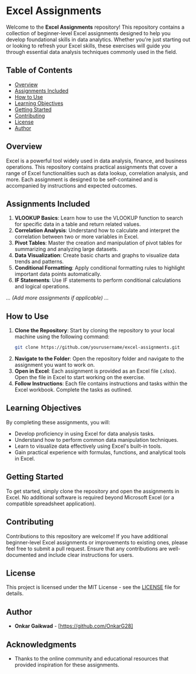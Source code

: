 # Excel Assignments

Welcome to the **Excel Assignments** repository! This repository contains a collection of beginner-level Excel assignments designed to help you develop foundational skills in data analytics. Whether you're just starting out or looking to refresh your Excel skills, these exercises will guide you through essential data analysis techniques commonly used in the field.

## Table of Contents

- [Overview](#overview)
- [Assignments Included](#assignments-included)
- [How to Use](#how-to-use)
- [Learning Objectives](#learning-objectives)
- [Getting Started](#getting-started)
- [Contributing](#contributing)
- [License](#license)
- [Author](#author)

## Overview

Excel is a powerful tool widely used in data analysis, finance, and business operations. This repository contains practical assignments that cover a range of Excel functionalities such as data lookup, correlation analysis, and more. Each assignment is designed to be self-contained and is accompanied by instructions and expected outcomes.

## Assignments Included

1. **VLOOKUP Basics**: Learn how to use the VLOOKUP function to search for specific data in a table and return related values.
2. **Correlation Analysis**: Understand how to calculate and interpret the correlation between two or more variables in Excel.
3. **Pivot Tables**: Master the creation and manipulation of pivot tables for summarizing and analyzing large datasets.
4. **Data Visualization**: Create basic charts and graphs to visualize data trends and patterns.
5. **Conditional Formatting**: Apply conditional formatting rules to highlight important data points automatically.
6. **IF Statements**: Use IF statements to perform conditional calculations and logical operations.

*... (Add more assignments if applicable) ...*

## How to Use

1. **Clone the Repository**: Start by cloning the repository to your local machine using the following command:
    ```bash
    git clone https://github.com/yourusername/excel-assignments.git
    ```
2. **Navigate to the Folder**: Open the repository folder and navigate to the assignment you want to work on.
3. **Open in Excel**: Each assignment is provided as an Excel file (.xlsx). Open the file in Excel to start working on the exercise.
4. **Follow Instructions**: Each file contains instructions and tasks within the Excel workbook. Complete the tasks as outlined.

## Learning Objectives

By completing these assignments, you will:

- Develop proficiency in using Excel for data analysis tasks.
- Understand how to perform common data manipulation techniques.
- Learn to visualize data effectively using Excel's built-in tools.
- Gain practical experience with formulas, functions, and analytical tools in Excel.

## Getting Started

To get started, simply clone the repository and open the assignments in Excel. No additional software is required beyond Microsoft Excel (or a compatible spreadsheet application).

## Contributing

Contributions to this repository are welcome! If you have additional beginner-level Excel assignments or improvements to existing ones, please feel free to submit a pull request. Ensure that any contributions are well-documented and include clear instructions for users.

## License

This project is licensed under the MIT License - see the [LICENSE](LICENSE) file for details.

## Author

- **Onkar Gaikwad** - [https://github.com/OnkarG28]

## Acknowledgments

- Thanks to the online community and educational resources that provided inspiration for these assignments.
